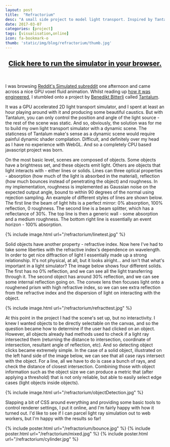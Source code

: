 ```yaml
---
layout: post
title:  "Refractorium"
desc: "A small side project to model light transport. Inspired by Tantalum, I wanted a light transport simulator that had dynamic scenes and allowed the user to play around and see the light bouncing around the scene!"
date: 2017-03-07
categories: [project]
tags: [visualisation,online]
icon: fa-bookmark-o
thumb: 'static/img/blog/refractorium/thumb.jpg'
---
```


<h2 style="font-weight: 800; text-align: center; margin-bottom: 50px;">
    <a href="https://samreay.github.io/Refractorium/" target="_blank">Click here to run the simulator in your browser.</a>
</h2>

I was browsing [Reddit's Simulated subreddit](http://reddit.com/r/Simulated) one afternoon and came across a nice GPU voxel fluid
animation. Whilst reading up [how it was engineered](https://benedikt-bitterli.me/vorton-fluid.html), I stumbled
onto a project by [Benedikt Bitterli](https://benedikt-bitterli.me/index.html) called [Tantalum](https://benedikt-bitterli.me/tantalum/tantalum.html).

It was a GPU accelerated 2D light transport simulator, and I spent at least an hour playing around with it 
and producing some beautiful caustics. But with Tantalum, you can only control the position and angle of the
light source - the rest of the scene was static. And so, obviously, the solution was for me to build my
own light transport simulator with a dynamic scene. The staticness of Tantalum make's sense as a dynamic
scene would require painful dynamic shader compilation. Difficult, and definitely over my head as I have
no experience with WebGL. And so a completely CPU based javascript project was born.

On the most basic level, scenes are composed of objects. Some objects have a brightness set, and these
objects emit light. Others are objects that light interacts with - either lines or solids. Lines can three optical
properties - absorption (how much of the light is absorbed in the material), reflection (how much bounces instead
of penetrating the object) and roughness. In my implementation, roughness is implemented as Gaussian noise on
the expected output angle, bound to within 90 degrees of the normal using rejection sampling. An example
of different styles of lines are shown below. The first line the beam of light hits is a perfect mirror: 
0% absorption, 100% reflection, 0 roughness. The second line is a beam splitter, which has a reflectance of 30%.
The top line is then a generic wall - some absorption and a medium roughness. The bottom right line is essentially
an event horizon - 100% absorption.

{% include image.html url="/refractorium/linetest.jpg"  %}

Solid objects have another property - refractive index. Now here I've had to take some liberties with 
the refractive index's dependence on wavelength. In order to get nice diffraction of light I essentially made
up a strong relationship. It's not physical, at all, but it looks alright... and isn't that what's important in
a light simulator? The image below shows four different solids. The first has no 0% reflection, and
we can see all the light transferring through it. The second object has around 30% reflection, and we
can see some internal reflection going on. The convex lens then focuses light onto a roughened prism with
high refractive index, so we can see extra reflection from the refractive index and the dispersion of light on
interacting with the object.

{% include image.html url="/refractorium/refracttest.jpg"  %}

At this point in the project I had the scene's set up, but no interactivity. I knew I wanted objects
to be directly selectable on the canvas, and so the question became how to determine if the user
had clicked on an object. However, all objects already had methods used to check if a light ray intersected
them (returning the distance to intersection, coordinate of intersection, resultant angle of reflection, etc).
And so detecting object clicks became extremely simple. In the case of a solid object, illustrated on the left 
hand side of the image below, we can see that all case rays intersect with the object. For a line, all we have to do
is case a bunch of rays, and check the distance of closest intersection. Combining those with object information such as
the object size we can produce a metric that (after applying a threshold) that is not only reliable, but able to easily 
select edge cases (light objects inside objects).

{% include image.html url="/refractorium/objectDetection.jpg"  %}

Slapping a bit of CSS around everything and providing some basic tools to control renderer settings, I put
it online, and I'm fairly happy with how it turned out. I'd like to see if I can parcel light ray
simulation out to web workers, but I'm happy with the results so far!

{% include poster.html url="/refractorium/bounce.jpg"  %}
{% include poster.html url="/refractorium/mixed.jpg"  %}
{% include poster.html url="/refractorium/cylinder.jpg"  %}



